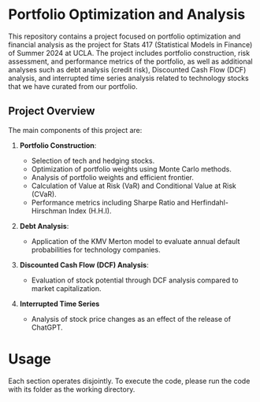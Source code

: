 # Portfolio Optimization and Analysis

This repository contains a project focused on portfolio optimization and financial analysis as the project for Stats 417 (Statistical Models in Finance) of Summer 2024 at UCLA. The project includes portfolio construction, risk assessment, and performance metrics of the portfolio, as well as additional analyses such as debt analysis (credit risk), Discounted Cash Flow (DCF) analysis, and interrupted time series analysis related to technology stocks that we have curated from our portfolio.

## Project Overview

The main components of this project are:

1. **Portfolio Construction**:
   - Selection of tech and hedging stocks.
   - Optimization of portfolio weights using Monte Carlo methods.
   - Analysis of portfolio weights and efficient frontier.
   - Calculation of Value at Risk (VaR) and Conditional Value at Risk (CVaR).
   - Performance metrics including Sharpe Ratio and Herfindahl-Hirschman Index (H.H.I).

2. **Debt Analysis**:
   - Application of the KMV Merton model to evaluate annual default probabilities for technology companies.

3. **Discounted Cash Flow (DCF) Analysis**:
   - Evaluation of stock potential through DCF analysis compared to market capitalization.

4. **Interrupted Time Series**
   - Analysis of stock price changes as an effect of the release of ChatGPT.

# Usage
Each section operates disjointly. To execute the code, please run the code with its folder as the working directory.



